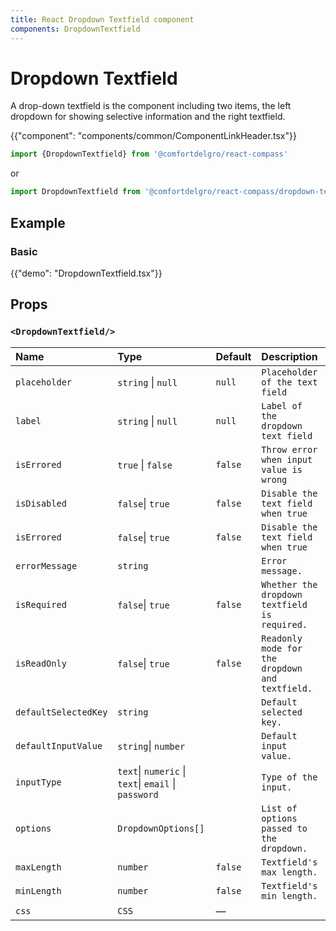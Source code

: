 ```yaml
---
title: React Dropdown Textfield component
components: DropdownTextfield
---
```


# Dropdown Textfield

<p class="description">A drop-down textfield is the component including two items, the left dropdown for showing selective information and the right textfield.</p>

{{"component": "components/common/ComponentLinkHeader.tsx"}}

```jsx
import {DropdownTextfield} from '@comfortdelgro/react-compass'
```

or

```jsx
import DropdownTextfield from '@comfortdelgro/react-compass/dropdown-textfield'
```

## Example

### Basic

{{"demo": "DropdownTextfield.tsx"}}

## Props

### `<DropdownTextfield/>`

| Name                 | Type                                                 | Default | Description                                     |
| :------------------- | :--------------------------------------------------- | :------ | :---------------------------------------------- |
| `placeholder`        | `string` \| `null`                                   | `null`  | `Placeholder of the text field`                 |
| `label`              | `string` \| `null`                                   | `null`  | `Label of the dropdown text field`              |
| `isErrored`          | `true` \| `false`                                    | `false` | `Throw error when input value is wrong`         |
| `isDisabled`         | `false`\| `true`                                     | `false` | `Disable the text field when true`              |
| `isErrored`          | `false`\| `true`                                     | `false` | `Disable the text field when true`              |
| `errorMessage`       | `string`                                             |         | `Error message.`                                |
| `isRequired`         | `false`\| `true`                                     | `false` | `Whether the dropdown textfield is required.`   |
| `isReadOnly`         | `false`\| `true`                                     | `false` | `Readonly mode for the dropdown and textfield.` |
| `defaultSelectedKey` | `string`                                             |         | `Default selected key.`                         |
| `defaultInputValue`  | `string`\| `number`                                  |         | `Default input value.`                          |
| `inputType`          | `text`\| `numeric` \| `text`\| `email` \| `password` |         | `Type of the input.`                            |
| `options`            | `DropdownOptions[]`                                  |         | `List of options passed to the dropdown.`       |
| `maxLength`          | `number`                                             | `false` | `Textfield's max length.`                       |
| `minLength`          | `number`                                             | `false` | `Textfield's min length.`                       |
| `css `               | `CSS`                                                | —       |                                                 |
